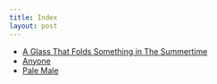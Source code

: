 ```yaml
---
title: Index
layout: post
---
```


- [A Glass That Folds Something in The Summertime](/painting/a-glass-that-folds-something-in-the-summertime.html)
- [Anyone](/painting/anyone.html)
- [Pale Male](/painting/pale-male.html)